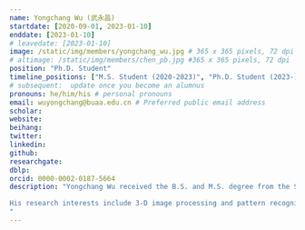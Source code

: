 ```yaml
---
name: Yongchang Wu (武永昌)
startdate: [2020-09-01, 2023-01-10]
enddate: [2023-01-10]
# leavedate: [2023-01-10]
image: /static/img/members/yongchang_wu.jpg # 365 x 365 pixels, 72 dpi
# altimage: /static/img/members/chen_pb.jpg #365 x 365 pixels, 72 dpi
position: "Ph.D. Student"
timeline_positions: ["M.S. Student (2020-2023)", "Ph.D. Student (2023-)"]
# subsequent:  update once you become an alumnus
pronouns: he/him/his # personal pronouns
email: wuyongchang@buaa.edu.cn # Preferred public email address
scholar: 
website: 
beihang:
twitter:
linkedin:
github: 
researchgate:
dblp: 
orcid: 0000-0002-0187-5664
description: "Yongchang Wu received the B.S. and M.S. degree from the School of Astronautics, Beihang University, Beijing, China, in 2020 and 2023, respectively.

His research interests include 3-D image processing and pattern recognition.
"
---
```

